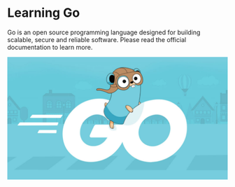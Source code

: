 # Learning Go

Go is an open source programming language designed for building scalable, secure and reliable software. Please read the official documentation to learn more.

![Go](go-banner.jpg)
